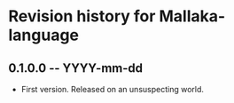 # Revision history for Mallaka-language

## 0.1.0.0  -- YYYY-mm-dd

* First version. Released on an unsuspecting world.
